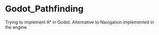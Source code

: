 # Godot_Pathfinding
Trying to implement A* in Godot. Alternative to Navigation implemented in the engine.
